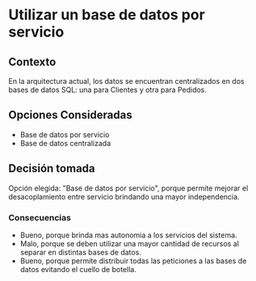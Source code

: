# Utilizar un base de datos por servicio

## Contexto

En la arquitectura actual, los datos se encuentran centralizados en dos bases de datos SQL: una para Clientes y otra para Pedidos.

## Opciones Consideradas

* Base de datos por servicio
* Base de datos centralizada

## Decisión tomada

Opción elegida: "Base de datos por servicio", porque permite mejorar el desacoplamiento entre servicio brindando una mayor independencia.

### Consecuencias

* Bueno, porque brinda mas autonomia a los servicios del sistema.
* Malo, porque se deben utilizar una mayor cantidad de recursos al separar en distintas bases de datos.
* Bueno, porque permite distribuir todas las peticiones a las bases de datos evitando el cuello de botella. 
